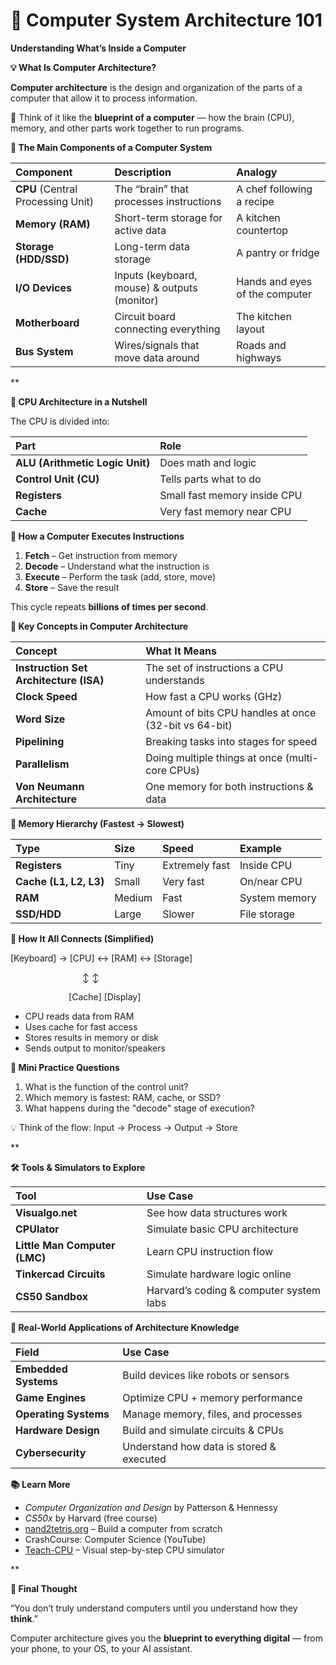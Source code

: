 # **🧠 Computer System Architecture 101**

**Understanding What’s Inside a Computer**

**💡 What Is Computer Architecture?**

**Computer architecture** is the design and organization of the parts of a computer that allow it to process information.

🧠 Think of it like the **blueprint of a computer** — how the brain (CPU), memory, and other parts work together to run programs.

**🧱 The Main Components of a Computer System**

|**Component**|**Description**|**Analogy**|
| :- | :- | :- |
|**CPU** (Central Processing Unit)|The “brain” that processes instructions|A chef following a recipe|
|**Memory (RAM)**|Short-term storage for active data|A kitchen countertop|
|**Storage (HDD/SSD)**|Long-term data storage|A pantry or fridge|
|**I/O Devices**|Inputs (keyboard, mouse) & outputs (monitor)|Hands and eyes of the computer|
|**Motherboard**|Circuit board connecting everything|The kitchen layout|
|**Bus System**|Wires/signals that move data around|Roads and highways|

**

**🧠 CPU Architecture in a Nutshell**

The CPU is divided into:

|**Part**|**Role**|
| :- | :- |
|**ALU (Arithmetic Logic Unit)**|Does math and logic|
|**Control Unit (CU)**|Tells parts what to do|
|**Registers**|Small fast memory inside CPU|
|**Cache**|Very fast memory near CPU|

**🔄 How a Computer Executes Instructions**

1. **Fetch** – Get instruction from memory
1. **Decode** – Understand what the instruction is
1. **Execute** – Perform the task (add, store, move)
1. **Store** – Save the result

This cycle repeats **billions of times per second**.

**📏 Key Concepts in Computer Architecture**

|**Concept**|**What It Means**|
| :- | :- |
|**Instruction Set Architecture (ISA)**|The set of instructions a CPU understands|
|**Clock Speed**|How fast a CPU works (GHz)|
|**Word Size**|Amount of bits CPU handles at once (32-bit vs 64-bit)|
|**Pipelining**|Breaking tasks into stages for speed|
|**Parallelism**|Doing multiple things at once (multi-core CPUs)|
|**Von Neumann Architecture**|One memory for both instructions & data|

**💾 Memory Hierarchy (Fastest → Slowest)**

|**Type**|**Size**|**Speed**|**Example**|
| :- | :- | :- | :- |
|**Registers**|Tiny|Extremely fast|Inside CPU|
|**Cache (L1, L2, L3)**|Small|Very fast|On/near CPU|
|**RAM**|Medium|Fast|System memory|
|**SSD/HDD**|Large|Slower|File storage|

**🔌 How It All Connects (Simplified)**

[Keyboard] → [CPU] ↔ [RAM] ↔ [Storage]

`                `↕         ↕

`             `[Cache]   [Display]

- CPU reads data from RAM
- Uses cache for fast access
- Stores results in memory or disk
- Sends output to monitor/speakers

**🧪 Mini Practice Questions**

1. What is the function of the control unit?
1. Which memory is fastest: RAM, cache, or SSD?
1. What happens during the "decode" stage of execution?

💡 Think of the flow: Input → Process → Output → Store

**

**🛠 Tools & Simulators to Explore**

|**Tool**|**Use Case**|
| :- | :- |
|**Visualgo.net**|See how data structures work|
|**CPUlator**|Simulate basic CPU architecture|
|**Little Man Computer (LMC)**|Learn CPU instruction flow|
|**Tinkercad Circuits**|Simulate hardware logic online|
|**CS50 Sandbox**|Harvard’s coding & computer system labs|

**🧰 Real-World Applications of Architecture Knowledge**

|**Field**|**Use Case**|
| :- | :- |
|**Embedded Systems**|Build devices like robots or sensors|
|**Game Engines**|Optimize CPU + memory performance|
|**Operating Systems**|Manage memory, files, and processes|
|**Hardware Design**|Build and simulate circuits & CPUs|
|**Cybersecurity**|Understand how data is stored & executed|

**📚 Learn More**

- *Computer Organization and Design* by Patterson & Hennessy
- *CS50x* by Harvard (free course)
- [nand2tetris.org](https://nand2tetris.org/) – Build a computer from scratch
- CrashCourse: Computer Science (YouTube)
- [Teach-CPU](https://teachcpu.com/) – Visual step-by-step CPU simulator

**

**💬 Final Thought**

“You don’t truly understand computers until you understand how they **think**.”

Computer architecture gives you the **blueprint to everything digital** — from your phone, to your OS, to your AI assistant.



